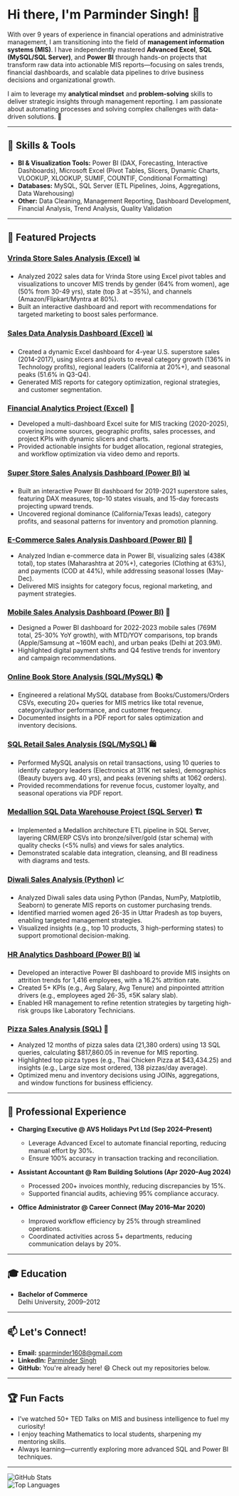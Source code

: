 # Hi there, I'm Parminder Singh! 👋

With over 9 years of experience in financial operations and administrative management, I am transitioning into the field of **management information systems (MIS)**. I have independently mastered **Advanced Excel**, **SQL (MySQL/SQL Server)**, and **Power BI** through hands-on projects that transform raw data into actionable MIS reports—focusing on sales trends, financial dashboards, and scalable data pipelines to drive business decisions and organizational growth.

I aim to leverage my **analytical mindset** and **problem-solving** skills to deliver strategic insights through management reporting. I am passionate about automating processes and solving complex challenges with data-driven solutions. 🚀

---

## 🔧 Skills & Tools

- **BI & Visualization Tools:** Power BI (DAX, Forecasting, Interactive Dashboards), Microsoft Excel (Pivot Tables, Slicers, Dynamic Charts, VLOOKUP, XLOOKUP, SUMIF, COUNTIF, Conditional Formatting)  
- **Databases:** MySQL, SQL Server (ETL Pipelines, Joins, Aggregations, Data Warehousing)  
- **Other:** Data Cleaning, Management Reporting, Dashboard Development, Financial Analysis, Trend Analysis, Quality Validation

---

## 🌟 Featured Projects

### [Vrinda Store Sales Analysis (Excel)](https://github.com/16parmindersingh/Data-Analytics-Portfolio/tree/main/Vrinda-Store-Sales-Analysis) 📊
- Analyzed 2022 sales data for Vrinda Store using Excel pivot tables and visualizations to uncover MIS trends by gender (64% from women), age (50% from 30-49 yrs), state (top 3 at ~35%), and channels (Amazon/Flipkart/Myntra at 80%).  
- Built an interactive dashboard and report with recommendations for targeted marketing to boost sales performance.

### [Sales Data Analysis Dashboard (Excel)](https://github.com/16parmindersingh/Data-Analytics-Portfolio/tree/main/Sales-Data-Analysis-Dashboard) 📊
- Created a dynamic Excel dashboard for 4-year U.S. superstore sales (2014-2017), using slicers and pivots to reveal category growth (136% in Technology profits), regional leaders (California at 20%+), and seasonal peaks (51.6% in Q3-Q4).  
- Generated MIS reports for category optimization, regional strategies, and customer segmentation.

### [Financial Analytics Project (Excel)](https://github.com/16parmindersingh/Data-Analytics-Portfolio/tree/main/Financial-Analytics-Project) 💼
- Developed a multi-dashboard Excel suite for MIS tracking (2020-2025), covering income sources, geographic profits, sales processes, and project KPIs with dynamic slicers and charts.  
- Provided actionable insights for budget allocation, regional strategies, and workflow optimization via video demo and reports.

### [Super Store Sales Analysis Dashboard (Power BI)](https://github.com/16parmindersingh/Data-Analytics-Portfolio/tree/main/Super-Store-Sales-Analysis-Dashboard) 📊
- Built an interactive Power BI dashboard for 2019-2021 superstore sales, featuring DAX measures, top-10 states visuals, and 15-day forecasts projecting upward trends.  
- Uncovered regional dominance (California/Texas leads), category profits, and seasonal patterns for inventory and promotion planning.

### [E-Commerce Sales Analysis Dashboard (Power BI)](https://github.com/16parmindersingh/Data-Analytics-Portfolio/tree/main/E-Commerce-Sales-Analysis-Dashboard) 🛒
- Analyzed Indian e-commerce data in Power BI, visualizing sales (438K total), top states (Maharashtra at 20%+), categories (Clothing at 63%), and payments (COD at 44%), while addressing seasonal losses (May-Dec).  
- Delivered MIS insights for category focus, regional marketing, and payment strategies.

### [Mobile Sales Analysis Dashboard (Power BI)](https://github.com/16parmindersingh/Data-Analytics-Portfolio/tree/main/Mobile-Sales-Analysis-Dashboard) 📱
- Designed a Power BI dashboard for 2022-2023 mobile sales (769M total, 25-30% YoY growth), with MTD/YOY comparisons, top brands (Apple/Samsung at ~160M each), and urban peaks (Delhi at 203.9M).  
- Highlighted digital payment shifts and Q4 festive trends for inventory and campaign recommendations.

### [Online Book Store Analysis (SQL/MySQL)](https://github.com/16parmindersingh/Data-Analytics-Portfolio/tree/main/Online-Book-Store-Analysis) 📚
- Engineered a relational MySQL database from Books/Customers/Orders CSVs, executing 20+ queries for MIS metrics like total revenue, category/author performance, and customer frequency.  
- Documented insights in a PDF report for sales optimization and inventory decisions.

### [SQL Retail Sales Analysis (SQL/MySQL)](https://github.com/16parmindersingh/Data-Analytics-Portfolio/tree/main/SQL-Retail-Sales-Analysis) 🛍️
- Performed MySQL analysis on retail transactions, using 10 queries to identify category leaders (Electronics at 311K net sales), demographics (Beauty buyers avg. 40 yrs), and peaks (evening shifts at 1062 orders).  
- Provided recommendations for revenue focus, customer loyalty, and seasonal operations via PDF report.

### [Medallion SQL Data Warehouse Project (SQL Server)](https://github.com/16parmindersingh/Data-Analytics-Portfolio/tree/main/Medallion-SQL-Data-Warehouse-Project) 🏗️
- Implemented a Medallion architecture ETL pipeline in SQL Server, layering CRM/ERP CSVs into bronze/silver/gold (star schema) with quality checks (<5% nulls) and views for sales analytics.  
- Demonstrated scalable data integration, cleansing, and BI readiness with diagrams and tests.

### [Diwali Sales Analysis (Python)](https://github.com/16parmindersingh/Data-Analytics-Portfolio/tree/main/Diwali-Sales-Analysis) 📈
- Analyzed Diwali sales data using Python (Pandas, NumPy, Matplotlib, Seaborn) to generate MIS reports on customer purchasing trends.  
- Identified married women aged 26-35 in Uttar Pradesh as top buyers, enabling targeted management strategies.  
- Visualized insights (e.g., top 10 products, 3 high-performing states) to support promotional decision-making.

### [HR Analytics Dashboard (Power BI)](https://github.com/16parmindersingh/Data-Analytics-Portfolio/tree/main/HR-Analytics-Dashboard) 📊
- Developed an interactive Power BI dashboard to provide MIS insights on attrition trends for 1,416 employees, with a 16.2% attrition rate.  
- Created 5+ KPIs (e.g., Avg Salary, Avg Tenure) and pinpointed attrition drivers (e.g., employees aged 26-35, ≤5K salary slab).  
- Enabled HR management to refine retention strategies by targeting high-risk groups like Laboratory Technicians.

### [Pizza Sales Analysis (SQL)](https://github.com/16parmindersingh/Data-Analytics-Portfolio/tree/main/Pizza-Sales-Analysis) 🍕
- Analyzed 12 months of pizza sales data (21,380 orders) using 13 SQL queries, calculating $817,860.05 in revenue for MIS reporting.  
- Highlighted top pizza types (e.g., Thai Chicken Pizza at $43,434.25) and insights (e.g., Large size most ordered, 138 pizzas/day average).  
- Optimized menu and inventory decisions using JOINs, aggregations, and window functions for business efficiency.

---

## 💼 Professional Experience

- **Charging Executive @ AVS Holidays Pvt Ltd (Sep 2024–Present)**  
  - Leverage Advanced Excel to automate financial reporting, reducing manual effort by 30%.  
  - Ensure 100% accuracy in transaction tracking and reconciliation.

- **Assistant Accountant @ Ram Building Solutions (Apr 2020–Aug 2024)**  
  - Processed 200+ invoices monthly, reducing discrepancies by 15%.  
  - Supported financial audits, achieving 95% compliance accuracy.

- **Office Administrator @ Career Connect (May 2016–Mar 2020)**  
  - Improved workflow efficiency by 25% through streamlined operations.  
  - Coordinated activities across 5+ departments, reducing communication delays by 20%.

---

## 🎓 Education

- **Bachelor of Commerce**  
  Delhi University, 2009–2012

---

## 📫 Let's Connect!

- **Email:** [sparminder1608@gmail.com](mailto:sparminder1608@gmail.com)  
- **LinkedIn:** [Parminder Singh](https://www.linkedin.com/in/16parmindersingh)  
- **GitHub:** You're already here! 😄 Check out my repositories below.

---

## 🏆 Fun Facts

- I’ve watched 50+ TED Talks on MIS and business intelligence to fuel my curiosity!  
- I enjoy teaching Mathematics to local students, sharpening my mentoring skills.  
- Always learning—currently exploring more advanced SQL and Power BI techniques.

---

![GitHub Stats](https://github-readme-stats.vercel.app/api?username=16parmindersingh&show_icons=true&theme=radical)  
![Top Languages](https://github-readme-stats.vercel.app/api/top-langs/?username=16parmindersingh&layout=compact&theme=radical)
